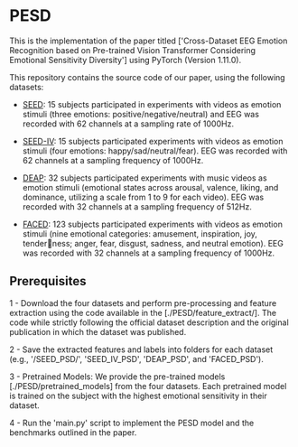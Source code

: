 # PESD
This is the implementation of the paper titled ['Cross-Dataset EEG Emotion Recognition based on Pre-trained Vision Transformer Considering Emotional Sensitivity Diversity'] using PyTorch (Version 1.11.0).

This repository contains the source code of our paper, using the following datasets:


- [SEED](https://bcmi.sjtu.edu.cn/home/seed/seed.html): 15 subjects participated in experiments with videos as emotion stimuli (three emotions: positive/negative/neutral) and EEG was recorded with 62 channels at a sampling rate of 1000Hz.

- [SEED-IV](https://bcmi.sjtu.edu.cn/home/seed/seed-iv.html): 15 subjects participated experiments with videos as emotion stimuli (four emotions: happy/sad/neutral/fear).  EEG was recorded with 62 channels at a sampling frequency of 1000Hz.

- [DEAP](https://www.eecs.qmul.ac.uk/mmv/datasets/deap/): 32 subjects participated experiments with music videos as emotion stimuli (emotional states across arousal, valence, liking, and dominance, utilizing a scale from 1 to 9 for each video).  EEG was recorded with 32 channels at a sampling frequency of 512Hz.

- [FACED](https://doi.org/10.7303/syn50614194): 123 subjects participated experiments with videos as emotion stimuli (nine emotional categories: amusement, inspiration, joy, tenderness; anger, fear, disgust, sadness, and neutral emotion). EEG was recorded with 32 channels at a sampling frequency of 1000Hz.


## Prerequisites

1 - Download the four datasets and perform pre-processing and feature extraction using the code available in the [./PESD/feature_extract/]. The code while strictly following the official dataset description and the original publication in which the dataset was published.

2 - Save the extracted features and labels into folders for each dataset (e.g., '/SEED_PSD/', 'SEED_IV_PSD', 'DEAP_PSD', and 'FACED_PSD'). 

3 - Pretrained Models: We provide the pre-trained models [./PESD/pretrained_models] from the four datasets. Each pretrained model is trained on the subject with the highest emotional sensitivity in their dataset. 
 
4 - Run the 'main.py' script to implement the PESD model and the benchmarks outlined in the paper.
